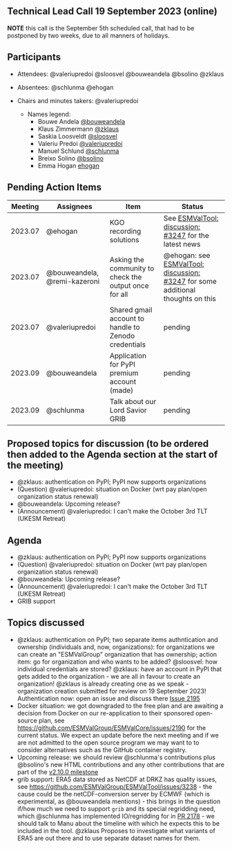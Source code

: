 ## Technical Lead Call 19 September 2023 (online)

**NOTE** this call is the September 5th scheduled call, that had to be postponed by two weeks,
due to all manners of holidays.

## Participants
- Attendees: @valeriupredoi @sloosvel @bouweandela @bsolino @zklaus
- Absentees: @schlunma @ehogan
- Chairs and minutes takers: @valeriupredoi

  - Names legend:
    - Bouwe Andela [@bouweandela](https://github.com/bouweandela)
    - Klaus Zimmermann [@zklaus](https://github.com/zklaus)
    - Saskia Loosveldt [@sloosvel](https://github.com/sloosvel)
    - Valeriu Predoi [@valeriupredoi](https://github.com/valeriupredoi)
    - Manuel Schlund [@schlunma](https://github.com/schlunma)
    - Breixo Solino [@bsolino](https://github.com/bsolino)
    - Emma Hogan [ehogan](https://github.com/ehogan)

## Pending Action Items
| Meeting | Assignees | Item | Status |
|-|-|-|-|
|2023.07|@ehogan|KGO recording solutions|See [ESMValTool: discussion: #3247](https://github.com/ESMValGroup/ESMValTool/discussions/3247) for the latest news|
|2023.07|@bouweandela, @remi-kazeroni|Asking the community to check the output once for all| @ehogan: see [ESMValTool: discussion: #3247](https://github.com/ESMValGroup/ESMValTool/discussions/3247) for some additional thoughts on this|
|2023.07|@valeriupredoi|Shared gmail account to handle to Zenodo credentials|pending|
|2023.09|@bouweandela|Application for PyPI premium account (made)|pending|
|2023.09|@schlunma|Talk about our Lord Savior GRIB|pending|

## Proposed topics for discussion (to be ordered then added to the Agenda section at the start of the meeting)

- @zklaus: authentication on PyPI; PyPI now supports organizations
- (Question) @valeriupredoi: situation on Docker (wrt pay plan/open organization status renewal)
- @bouweandela: Upcoming release?
- (Announcement) @valeriupredoi: I can't make the October 3rd TLT (UKESM Retreat)

## Agenda
- @zklaus: authentication on PyPI; PyPI now supports organizations
- (Question) @valeriupredoi: situation on Docker (wrt pay plan/open organization status renewal)
- @bouweandela: Upcoming release?
- (Announcement) @valeriupredoi: I can't make the October 3rd TLT (UKESM Retreat)
- GRIB support

## Topics discussed

- @zklaus: authentication on PyPI; two separate items authntication and ownership (individuals and, now, organizations): for organizations we can create an "ESMValGroup" organization that has ownership; action item: go for organization and who wants to be added? @sloosvel: how individual credentials are stored? @zklaus: have an account in PyPI that gets added to the organization - we are all in favour to create an organization! @zklaus is already creating one as we speak - organization creation submitted for review on 19 September 2023! Authentication now: open an issue and discuss there [Issue 2195](https://github.com/ESMValGroup/ESMValCore/issues/2195)
- Docker situation: we got downgraded to the free plan and are awaiting a decision from Docker on our re-application to their sponsored open-source plan, see https://github.com/ESMValGroup/ESMValCore/issues/2190 for the current status. We expect an update before the next meeting and if we are not admitted to the open source program we may want to  to consider alternatives such as the GitHub container registry.
- Upcoming release: we should review @schlunma's contributions plus @bsolino's new HTML contributions and any other contributions that are part of the [v2.10.0 milestone](https://github.com/ESMValGroup/ESMValCore/milestone/16) 
- grib support: ERA5 data stored as NetCDF at DRKZ has quality issues, see https://github.com/ESMValGroup/ESMValTool/issues/3238 - the cause could be the netCDF-conversion server by ECMWF (which is experimental, as @bouweandela mentions) - this brings in the question if/how much we need to support ``grib`` and its special regridding need, which @schlunma has implemented IO/regridding for in [PR 2178](https://github.com/ESMValGroup/ESMValCore/pull/2178) - we should talk to Manu about the timeline with which he expects this to be included in the tool. @zklaus Proposes to investigate what variants of ERA5 are out there and to use separate dataset names for them.
